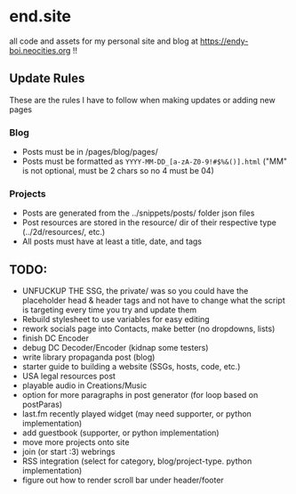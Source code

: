 # end.site
all code and assets for my personal site and blog at https://endy-boi.neocities.org !!

## Update Rules
These are the rules I have to follow when making updates or adding new pages

### Blog
- Posts must be in /pages/blog/pages/
- Posts must be formatted as `YYYY-MM-DD_[a-zA-Z0-9!#$%&()].html` ("MM" is not optional, must be 2 chars so no 4 must be 04)

### Projects
- Posts are generated from the ../snippets/posts/ folder json files
- Post resources are stored in the resource/ dir of their respective type (../2d/resources/, etc.)
- All posts must have at least a title, date, and tags

## TODO:
- UNFUCKUP THE SSG, the private/ was so you could have the placeholder head & header tags and not have to change what the script is targeting every time you try and update them
- Rebuild stylesheet to use variables for easy editing
- rework socials page into Contacts, make better (no dropdowns, lists)
- finish DC Encoder
- debug DC Decoder/Encoder (kidnap some testers)
- write library propaganda post (blog)
- starter guide to building a website (SSGs, hosts, code, etc.)
- USA legal resources post
- playable audio in Creations/Music
- option for more paragraphs in post generator (for loop based on postParas)
- last.fm recently played widget (may need supporter, or python implementation)
- add guestbook (supporter, or python implementation)
- move more projects onto site
- join (or start :3) webrings
- RSS integration (select for category, blog/project-type. python implementation)
- figure out how to render scroll bar under header/footer
